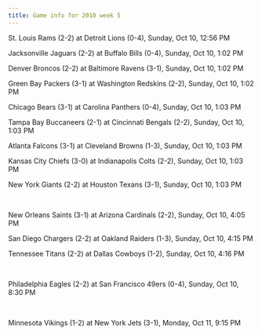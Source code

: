 ```yaml
---
title: Game info for 2010 week 5
---
```

St. Louis Rams (2-2) at Detroit Lions (0-4), Sunday, Oct 10, 12:56 PM

Jacksonville Jaguars (2-2) at Buffalo Bills (0-4), Sunday, Oct 10, 1:02 PM

Denver Broncos (2-2) at Baltimore Ravens (3-1), Sunday, Oct 10, 1:02 PM

Green Bay Packers (3-1) at Washington Redskins (2-2), Sunday, Oct 10, 1:02 PM

Chicago Bears (3-1) at Carolina Panthers (0-4), Sunday, Oct 10, 1:03 PM

Tampa Bay Buccaneers (2-1) at Cincinnati Bengals (2-2), Sunday, Oct 10, 1:03 PM

Atlanta Falcons (3-1) at Cleveland Browns (1-3), Sunday, Oct 10, 1:03 PM

Kansas City Chiefs (3-0) at Indianapolis Colts (2-2), Sunday, Oct 10, 1:03 PM

New York Giants (2-2) at Houston Texans (3-1), Sunday, Oct 10, 1:03 PM


<br/>

New Orleans Saints (3-1) at Arizona Cardinals (2-2), Sunday, Oct 10, 4:05 PM

San Diego Chargers (2-2) at Oakland Raiders (1-3), Sunday, Oct 10, 4:15 PM

Tennessee Titans (2-2) at Dallas Cowboys (1-2), Sunday, Oct 10, 4:16 PM


<br/>

Philadelphia Eagles (2-2) at San Francisco 49ers (0-4), Sunday, Oct 10, 8:30 PM


<br/>

Minnesota Vikings (1-2) at New York Jets (3-1), Monday, Oct 11, 9:15 PM

